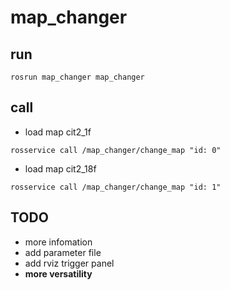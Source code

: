 # map_changer

## run  
```
rosrun map_changer map_changer
```

## call
* load map cit2_1f
```
rosservice call /map_changer/change_map "id: 0"
```

* load map cit2_18f
```
rosservice call /map_changer/change_map "id: 1"
```

## TODO
* more infomation
* add parameter file
* add rviz trigger panel
* **more versatility**
